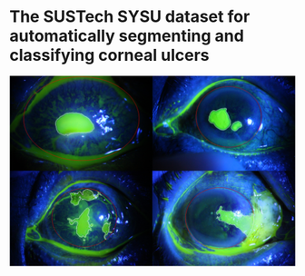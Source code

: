 # The SUSTech SYSU dataset for automatically segmenting and classifying corneal ulcers

![Samples](samples.tif)
